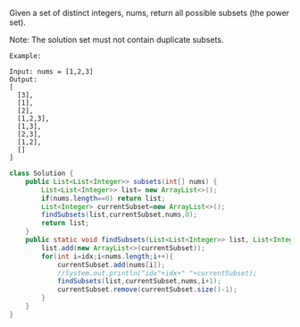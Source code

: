 Given a set of distinct integers, nums, return all possible subsets (the power set).

Note: The solution set must not contain duplicate subsets.
```
Example:

Input: nums = [1,2,3]
Output:
[
  [3],
  [1],
  [2],
  [1,2,3],
  [1,3],
  [2,3],
  [1,2],
  []
]
```
```java
class Solution {
    public List<List<Integer>> subsets(int[] nums) {
        List<List<Integer>> list= new ArrayList<>();
        if(nums.length==0) return list;
        List<Integer> currentSubset=new ArrayList<>();
        findSubsets(list,currentSubset,nums,0);
        return list;
    }
    public static void findSubsets(List<List<Integer>> list, List<Integer> currentSubset,int[] nums,int idx){
        list.add(new ArrayList<>(currentSubset));
        for(int i=idx;i<nums.length;i++){
            currentSubset.add(nums[i]);
            //System.out.println("idx"+idx+" "+currentSubset);
            findSubsets(list,currentSubset,nums,i+1);
            currentSubset.remove(currentSubset.size()-1);
        }
    }
}
 
```
